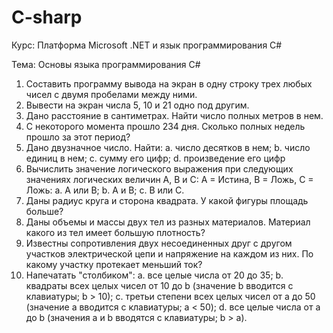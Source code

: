 # C-sharp
Курс: Платформа Microsoft .NET и язык программирования C#

Тема: Основы языка программирования C#

1.	Составить программу вывода на экран в одну строку трех любых чисел с двумя пробелами между ними.
2.	Вывести на экран числа 5, 10 и 21 одно под другим.
3.	Дано расстояние в сантиметрах. Найти число полных метров в нем.
4.	С некоторого момента прошло 234 дня. Сколько полных недель прошло за этот период?
5.	Дано двузначное число. Найти:
	a.	число десятков в нем;
	b.	число единиц в нем;
	c.	сумму его цифр;
	d.	произведение его цифр
6.	Вычислить значение логического выражения при следующих значениях логических величин А, В и С: А = Истина, В = Ложь, С = Ложь:
	a.	А или В; 
	b.	А и В; 
	c.	В или С.
7.	Даны радиус круга и сторона квадрата. У какой фигуры площадь больше?
8.	 Даны объемы и массы двух тел из разных материалов. Материал какого из тел имеет большую плотность?
9.	 Известны сопротивления двух несоединенных друг с другом участков электрической цепи и напряжение на каждом из них. По какому участку протекает меньший ток?
10.	 Напечатать "столбиком": 
	a.	все целые числа от 20 до 35;
	b.	квадраты всех целых чисел от 10 до b (значение b вводится с клавиатуры; b > 10);
	c.	третьи степени всех целых чисел от a до 50 (значение a вводится с клавиатуры; a < 50);
	d.	все целые числа от a до b (значения a и b вводятся с клавиатуры; b > a).
